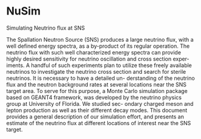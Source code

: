 # NuSim
Simulating Neutrino flux at SNS

The Spallation Neutron Source (SNS) produces a large neutrino flux, with a well defined energy spectra, as a by-product of its regular operation. The neutrino flux with such well characterized energy spectra can provide highly desired sensitivity for neutrino oscillation and cross section exper- iments. A handful of such experiments plan to utilize these freely available neutrinos to investigate the neutrino cross section and search for sterile neutrinos. It is necessary to have a detailed un- derstanding of the neutrino flux and the neutron background rates at several locations near the SNS target area. To serve for this purpose, a Monte Carlo simulation package based on GEANT4 framework, was developed by the neutrino physics group at University of Florida. We studied sec- ondary charged meson and lepton production as well as their different decay modes. This document provides a general description of our simulation effort, and presents an estimate of the neutrino flux at different locations of interest near the SNS target.
